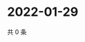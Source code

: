 # 2022-01-29

共 0 条

<!-- BEGIN WEIBO -->
<!-- 最后更新时间 Sat Jan 29 2022 12:01:19 GMT+0800 (China Standard Time) -->

<!-- END WEIBO -->
